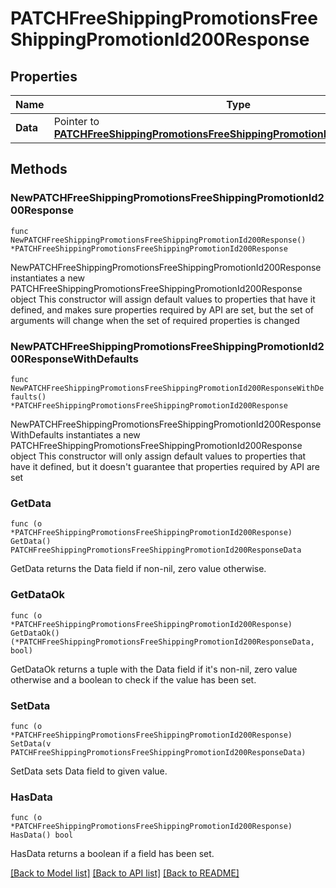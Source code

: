 # PATCHFreeShippingPromotionsFreeShippingPromotionId200Response

## Properties

Name | Type | Description | Notes
------------ | ------------- | ------------- | -------------
**Data** | Pointer to [**PATCHFreeShippingPromotionsFreeShippingPromotionId200ResponseData**](PATCHFreeShippingPromotionsFreeShippingPromotionId200ResponseData.md) |  | [optional] 

## Methods

### NewPATCHFreeShippingPromotionsFreeShippingPromotionId200Response

`func NewPATCHFreeShippingPromotionsFreeShippingPromotionId200Response() *PATCHFreeShippingPromotionsFreeShippingPromotionId200Response`

NewPATCHFreeShippingPromotionsFreeShippingPromotionId200Response instantiates a new PATCHFreeShippingPromotionsFreeShippingPromotionId200Response object
This constructor will assign default values to properties that have it defined,
and makes sure properties required by API are set, but the set of arguments
will change when the set of required properties is changed

### NewPATCHFreeShippingPromotionsFreeShippingPromotionId200ResponseWithDefaults

`func NewPATCHFreeShippingPromotionsFreeShippingPromotionId200ResponseWithDefaults() *PATCHFreeShippingPromotionsFreeShippingPromotionId200Response`

NewPATCHFreeShippingPromotionsFreeShippingPromotionId200ResponseWithDefaults instantiates a new PATCHFreeShippingPromotionsFreeShippingPromotionId200Response object
This constructor will only assign default values to properties that have it defined,
but it doesn't guarantee that properties required by API are set

### GetData

`func (o *PATCHFreeShippingPromotionsFreeShippingPromotionId200Response) GetData() PATCHFreeShippingPromotionsFreeShippingPromotionId200ResponseData`

GetData returns the Data field if non-nil, zero value otherwise.

### GetDataOk

`func (o *PATCHFreeShippingPromotionsFreeShippingPromotionId200Response) GetDataOk() (*PATCHFreeShippingPromotionsFreeShippingPromotionId200ResponseData, bool)`

GetDataOk returns a tuple with the Data field if it's non-nil, zero value otherwise
and a boolean to check if the value has been set.

### SetData

`func (o *PATCHFreeShippingPromotionsFreeShippingPromotionId200Response) SetData(v PATCHFreeShippingPromotionsFreeShippingPromotionId200ResponseData)`

SetData sets Data field to given value.

### HasData

`func (o *PATCHFreeShippingPromotionsFreeShippingPromotionId200Response) HasData() bool`

HasData returns a boolean if a field has been set.


[[Back to Model list]](../README.md#documentation-for-models) [[Back to API list]](../README.md#documentation-for-api-endpoints) [[Back to README]](../README.md)


